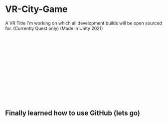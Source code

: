 # VR-City-Game
A VR Title I'm working on which all development builds will be open sourced for. (Currently Quest only) (Made in Unity 2021)
</br></br></br></br></br></br></br></br></br></br></br></br></br></br>
<h2>Finally learned how to use GitHub (lets go)<h2>
